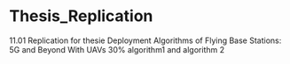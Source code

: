 # Thesis_Replication

11.01 Replication for thesie Deployment Algorithms of Flying Base Stations: 5G and Beyond With UAVs 30% algorithm1 and algorithm 2
